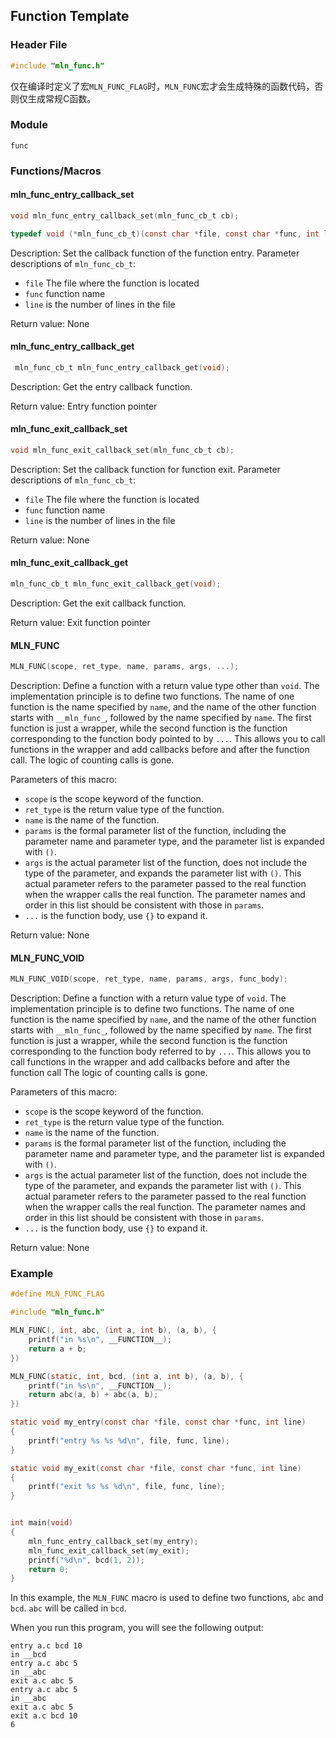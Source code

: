 ## Function Template



### Header File

```c
#include "mln_func.h"
```

仅在编译时定义了宏`MLN_FUNC_FLAG`时，`MLN_FUNC`宏才会生成特殊的函数代码，否则仅生成常规C函数。



### Module

`func`



### Functions/Macros



#### mln_func_entry_callback_set

```c
void mln_func_entry_callback_set(mln_func_cb_t cb);

typedef void (*mln_func_cb_t)(const char *file, const char *func, int line);
```

Description: Set the callback function of the function entry. Parameter descriptions of `mln_func_cb_t`:

- `file` The file where the function is located
- `func` function name
- `line` is the number of lines in the file

Return value: None



#### mln_func_entry_callback_get

```c
 mln_func_cb_t mln_func_entry_callback_get(void);
```

Description: Get the entry callback function.

Return value: Entry function pointer



#### mln_func_exit_callback_set

```c
void mln_func_exit_callback_set(mln_func_cb_t cb);
```

Description: Set the callback function for function exit. Parameter descriptions of `mln_func_cb_t`:

- `file` The file where the function is located
- `func` function name
- `line` is the number of lines in the file

Return value: None



#### mln_func_exit_callback_get

```c
mln_func_cb_t mln_func_exit_callback_get(void);
```

Description: Get the exit callback function.

Return value: Exit function pointer



#### MLN_FUNC

```c
MLN_FUNC(scope, ret_type, name, params, args, ...);
```

Description: Define a function with a return value type other than `void`. The implementation principle is to define two functions. The name of one function is the name specified by `name`, and the name of the other function starts with `__mln_func_`, followed by the name specified by `name`. The first function is just a wrapper, while the second function is the function corresponding to the function body pointed to by `...`. This allows you to call functions in the wrapper and add callbacks before and after the function call.
The logic of counting calls is gone.

Parameters of this macro:

- `scope` is the scope keyword of the function.
- `ret_type` is the return value type of the function.
- `name` is the name of the function.
- `params` is the formal parameter list of the function, including the parameter name and parameter type, and the parameter list is expanded with `()`.
- `args` is the actual parameter list of the function, does not include the type of the parameter, and expands the parameter list with `()`. This actual parameter refers to the parameter passed to the real function when the wrapper calls the real function. The parameter names and order in this list should be consistent with those in `params`.
- `...` is the function body, use `{}` to expand it.

Return value: None


#### MLN_FUNC_VOID

```c
MLN_FUNC_VOID(scope, ret_type, name, params, args, func_body);
```

Description: Define a function with a return value type of `void`. The implementation principle is to define two functions. The name of one function is the name specified by `name`, and the name of the other function starts with `__mln_func_`, followed by the name specified by `name`. The first function is just a wrapper, while the second function is the function corresponding to the function body referred to by `...`. This allows you to call functions in the wrapper and add callbacks before and after the function call
The logic of counting calls is gone.

Parameters of this macro:

- `scope` is the scope keyword of the function.
- `ret_type` is the return value type of the function.
- `name` is the name of the function.
- `params` is the formal parameter list of the function, including the parameter name and parameter type, and the parameter list is expanded with `()`.
- `args` is the actual parameter list of the function, does not include the type of the parameter, and expands the parameter list with `()`. This actual parameter refers to the parameter passed to the real function when the wrapper calls the real function. The parameter names and order in this list should be consistent with those in `params`.
- `...` is the function body, use `{}` to expand it.

Return value: None



### Example

```c
#define MLN_FUNC_FLAG

#include "mln_func.h"

MLN_FUNC(, int, abc, (int a, int b), (a, b), {
    printf("in %s\n", __FUNCTION__);
    return a + b;
})

MLN_FUNC(static, int, bcd, (int a, int b), (a, b), {
    printf("in %s\n", __FUNCTION__);
    return abc(a, b) + abc(a, b);
})

static void my_entry(const char *file, const char *func, int line)
{
    printf("entry %s %s %d\n", file, func, line);
}

static void my_exit(const char *file, const char *func, int line)
{
    printf("exit %s %s %d\n", file, func, line);
}


int main(void)
{
    mln_func_entry_callback_set(my_entry);
    mln_func_exit_callback_set(my_exit);
    printf("%d\n", bcd(1, 2));
    return 0;
}
```

In this example, the `MLN_FUNC` macro is used to define two functions, `abc` and `bcd`. `abc` will be called in `bcd`.

When you run this program, you will see the following output:

```
entry a.c bcd 10
in __bcd
entry a.c abc 5
in __abc
exit a.c abc 5
entry a.c abc 5
in __abc
exit a.c abc 5
exit a.c bcd 10
6
```

